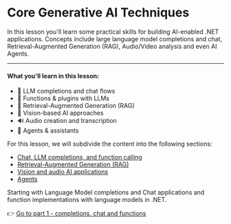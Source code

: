 # Core Generative AI Techniques

In this lesson you'll learn some practical skills for building AI-enabled .NET applications. Concepts include large language model completions and chat, Retrieval-Augmented Generation (RAG), Audio/Video analysis and even AI Agents.

---

#### What you'll learn in this lesson:

- 🌟 LLM completions and chat flows
- 🔗 Functions & plugins with LLMs
- 🔎 Retrieval-Augmented Generation (RAG)
- 👀 Vision-based AI approaches
- 🔊 Audio creation and transcription
- 🧩 Agents & assistants

For this lesson, we will subdivide the content into the following sections:

- [Chat, LLM completions, and function calling](./02.lm-completions-functions.md)
- [Retrieval-Augmented Generation (RAG)](./03.retrieval-augmented-generation.md)
- [Vision and audio AI applications](./05.vision-audio.md)
- [Agents](./04.agents.md)

Starting with Language Model completions and Chat applications and function implementations with language models in .NET.

👉 [Go to part 1 - completions, chat and functions](./02.lm-completions-functions.md)
